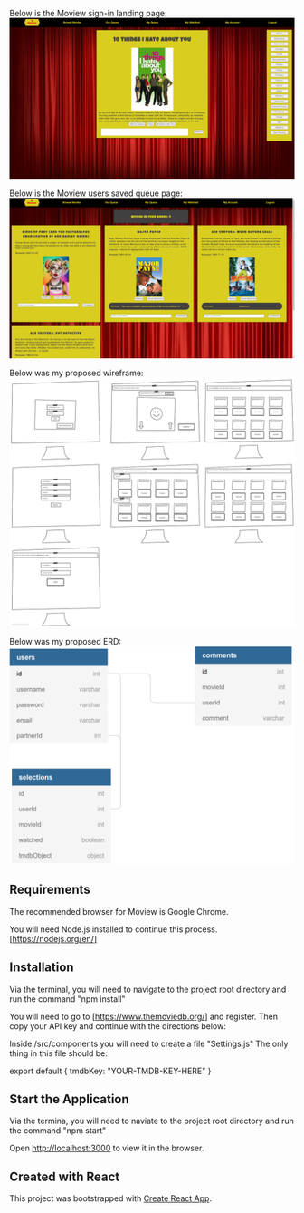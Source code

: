 Below is the Moview sign-in landing page:
![Image of wireframe](/planning/moview-finder.png)

Below is the Moview users saved queue page:
![Image of wireframe](/planning/moview-queue.png)

Below was my proposed wireframe:
![Image of wireframe](/planning/wireframe.jpg)

Below was my proposed ERD:
![Image of ERD](/planning/ApprovedERD.png)


## Requirements
The recommended browser for Moview is Google Chrome.

You will need Node.js installed to continue this process.
[https://nodejs.org/en/]

## Installation
Via the terminal, you will need to navigate to the project root directory and run the command "npm install"

You will need to go to [https://www.themoviedb.org/] and register. Then copy your API key and continue with the directions below:

Inside /src/components you will need to create a file "Settings.js"
The only thing in this file should be:

export default {
    tmdbKey: "YOUR-TMDB-KEY-HERE"
}


## Start the Application
Via the termina, you will need to naviate to the project root directory and run the command "npm start"

Open [http://localhost:3000](http://localhost:3000) to view it in the browser.


## Created with React
This project was bootstrapped with [Create React App](https://github.com/facebook/create-react-app).